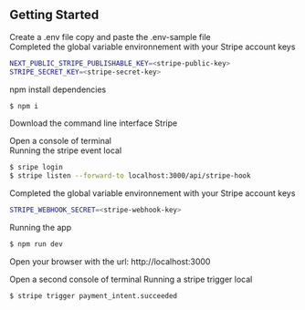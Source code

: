 ## Getting Started

Create a .env file copy and paste the .env-sample file  
Completed the global variable environnement with your Stripe account keys
```bash
NEXT_PUBLIC_STRIPE_PUBLISHABLE_KEY=<stripe-public-key>
STRIPE_SECRET_KEY=<stripe-secret-key>
```

npm install dependencies
```bash
$ npm i
```

Download the command line interface Stripe  

Open a console of terminal  
Running the stripe event local
```bash
$ sripe login
$ stripe listen --forward-to localhost:3000/api/stripe-hook
```

Completed the global variable environnement with your Stripe account keys
```bash
STRIPE_WEBHOOK_SECRET=<stripe-webhook-key>
```

Running the app
```bash
$ npm run dev
```

Open your browser with the url: http://localhost:3000  

Open a second console of terminal
Running a stripe trigger local
```bash
$ stripe trigger payment_intent.succeeded
```
